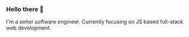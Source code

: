 ### Hello there 👋

I'm a señor software engineer. Currently focusing on JS based full-stack web development.
